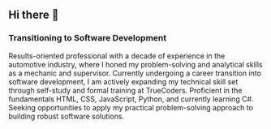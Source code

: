 ## Hi there 👋
### **Transitioning to Software Development**

Results-oriented professional with a decade of experience in the automotive industry, where I honed my problem-solving and analytical skills as a mechanic and supervisor. Currently undergoing a career transition into software development, I am actively expanding my technical skill set through self-study and formal training at TrueCoders. Proficient in the fundamentals HTML, CSS, JavaScript, Python, and currently learning C#. Seeking opportunities to apply my practical problem-solving approach to building robust software solutions.
<!--
**logan-tolbert/logan-tolbert** is a ✨ _special_ ✨ repository because its `README.md` (this file) appears on your GitHub profile.

Here are some ideas to get you started:

- 🔭 I’m currently working on ...
- 🌱 I’m currently learning ...
- 👯 I’m looking to collaborate on ...
- 🤔 I’m looking for help with ...
- 💬 Ask me about ...
- 📫 How to reach me: ...
- 😄 Pronouns: ...
- ⚡ Fun fact: ...
-->
